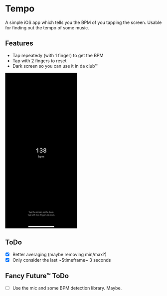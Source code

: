 Tempo
=====

A simple iOS app which tells you the BPM of you tapping the screen. Usable for finding out the tempo of some music.

## Features
- Tap repeatedy (with 1 finger) to get the BPM
- Tap with 2 fingers to reset
- Dark screen so you can use it in da club™

![Screenshot](./.readme/screenshot.jpg)

## ToDo
- [x] Better averaging (maybe removing min/max?)
- [x] Only consider the last ~$timeframe~ 3 seconds

## Fancy Future™ ToDo
- [ ] Use the mic and some BPM detection library. Maybe.
